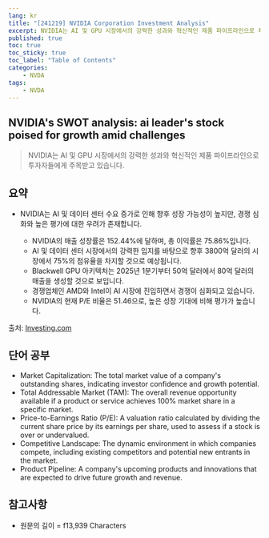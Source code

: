 ```yaml
---
lang: kr
title: "[241219] NVIDIA Corporation Investment Analysis"
excerpt: NVIDIA는 AI 및 GPU 시장에서의 강력한 성과와 혁신적인 제품 파이프라인으로 투자자들에게 주목받고 있습니다.
published: true
toc: true
toc_sticky: true
toc_label: "Table of Contents"
categories:
    - NVDA
tags:
    - NVDA
---
```


## NVIDIA's SWOT analysis: ai leader's stock poised for growth amid challenges

> NVIDIA는 AI 및 GPU 시장에서의 강력한 성과와 혁신적인 제품 파이프라인으로 투자자들에게 주목받고 있습니다.

## 요약

- NVIDIA는 AI 및 데이터 센터 수요 증가로 인해 향후 성장 가능성이 높지만, 경쟁 심화와 높은 평가에 대한 우려가 존재합니다.

  - NVIDIA의 매출 성장률은 152.44%에 달하며, 총 이익률은 75.86%입니다.
  - AI 및 데이터 센터 시장에서의 강력한 입지를 바탕으로 향후 3800억 달러의 시장에서 75%의 점유율을 차지할 것으로 예상됩니다.
  - Blackwell GPU 아키텍처는 2025년 1분기부터 50억 달러에서 80억 달러의 매출을 생성할 것으로 보입니다.
  - 경쟁업체인 AMD와 Intel이 AI 시장에 진입하면서 경쟁이 심화되고 있습니다.
  - NVIDIA의 현재 P/E 비율은 51.46으로, 높은 성장 기대에 비해 평가가 높습니다.

출처: [Investing.com](https://www.investing.com/news/swot-analysis/nvidias-swot-analysis-ai-leaders-stock-poised-for-growth-amid-challenges-93CH-3781014)

## 단어 공부

- Market Capitalization: The total market value of a company's outstanding shares, indicating investor confidence and growth potential.
- Total Addressable Market (TAM): The overall revenue opportunity available if a product or service achieves 100% market share in a specific market.
- Price-to-Earnings Ratio (P/E): A valuation ratio calculated by dividing the current share price by its earnings per share, used to assess if a stock is over or undervalued.
- Competitive Landscape: The dynamic environment in which companies compete, including existing competitors and potential new entrants in the market.
- Product Pipeline: A company's upcoming products and innovations that are expected to drive future growth and revenue.

## 참고사항


- 원문의 길이 = f13,939 Characters

